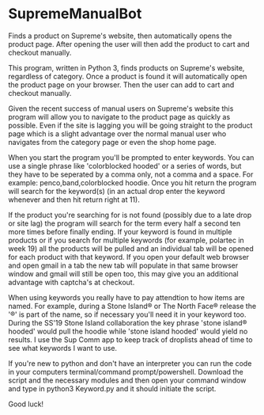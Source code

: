 # SupremeManualBot
Finds a product on Supreme's website, then automatically opens the product page. After opening the user will then add the product to cart and checkout manually.

This program, written in Python 3, finds products on Supreme's website, regardless of category. Once a product is found it will automatically open the product page on your browser. Then the user can add to cart and checkout manually.  

Given the recent success of manual users on Supreme's website this program will allow you to navigate to the product page as quickly as possible. Even if the site is lagging you will be going straight to the product page which is a slight advantage over the normal manual user who navigates from the category page or even the shop home page.  

When you start the program you'll be prompted to enter keywords. You can use a single phrase like 'colorblocked hooded' or a series of words, but they have to be seperated by a comma only, not a comma and a space. For example: penco,band,colorblocked hoodie. Once you hit return the program will search for the keyword(s) (in an actual drop enter the keyword whenever and then hit return right at 11).

If the product you're searching for is not found (possibly due to a late drop or site lag) the program will search for the term every half a second ten more times before finally ending.  If your keyword is found in multiple products or if you search for multiple keywords (for example, polartec in week 19) all the products will be pulled and an individual tab will be opened for each product with that keyword. If you open your default web browser and open gmail in a tab the new tab will populate in that same browser window and gmail will still be open too, this may give you an additional advantage with captcha's at checkout. 

When using keywords you really have to pay attendtion to how items are named. For example, during a Stone Island® or The North Face® release the '®' is part of the name, so if necessary you'll need it in your keyword too. During the SS'19 Stone Island collaboration the key phrase 'stone island® hooded' would pull the hoodie while 'stone island hooded' would yield no results. I use the Sup Comm app to keep track of droplists ahead of time to see what keywords I want to use.

If you're new to python and don't have an interpreter you can run the code in your computers terminal/command prompt/powershell. Download the script and the necessary modules and then open your command window and type in python3 Keyword.py and it should initiate the script. 

Good luck!
